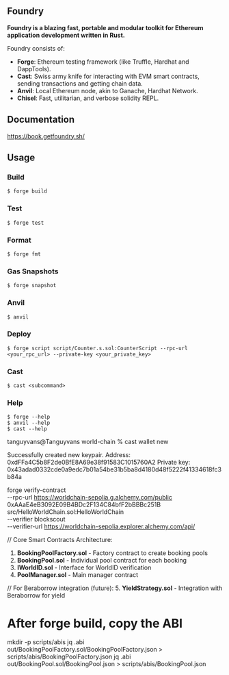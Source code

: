 ## Foundry

**Foundry is a blazing fast, portable and modular toolkit for Ethereum application development written in Rust.**

Foundry consists of:

- **Forge**: Ethereum testing framework (like Truffle, Hardhat and DappTools).
- **Cast**: Swiss army knife for interacting with EVM smart contracts, sending transactions and getting chain data.
- **Anvil**: Local Ethereum node, akin to Ganache, Hardhat Network.
- **Chisel**: Fast, utilitarian, and verbose solidity REPL.

## Documentation

https://book.getfoundry.sh/

## Usage

### Build

```shell
$ forge build
```

### Test

```shell
$ forge test
```

### Format

```shell
$ forge fmt
```

### Gas Snapshots

```shell
$ forge snapshot
```

### Anvil

```shell
$ anvil
```

### Deploy

```shell
$ forge script script/Counter.s.sol:CounterScript --rpc-url <your_rpc_url> --private-key <your_private_key>
```

### Cast

```shell
$ cast <subcommand>
```

### Help

```shell
$ forge --help
$ anvil --help
$ cast --help
```

tanguyvans@Tanguyvans world-chain % cast wallet new

Successfully created new keypair.
Address: 0xdFFa4C5b8F2de0BfE8A69e38f91583C1015760A2
Private key: 0x43adad0332cde0a9edc7b01a54be31b5ba8d4180d48f5222f41334618fc3b84a

forge verify-contract \
 --rpc-url https://worldchain-sepolia.g.alchemy.com/public \
 0xAAaE4eB3092E09B4BDc2F134C84bfF2bBBBc251B \
 src/HelloWorldChain.sol:HelloWorldChain \
 --verifier blockscout \
 --verifier-url https://worldchain-sepolia.explorer.alchemy.com/api/

// Core Smart Contracts Architecture:

1. **BookingPoolFactory.sol** - Factory contract to create booking pools
2. **BookingPool.sol** - Individual pool contract for each booking
3. **IWorldID.sol** - Interface for WorldID verification
4. **PoolManager.sol** - Main manager contract

// For Beraborrow integration (future): 5. **YieldStrategy.sol** - Integration with Beraborrow for yield

# After forge build, copy the ABI

mkdir -p scripts/abis
jq .abi out/BookingPoolFactory.sol/BookingPoolFactory.json > scripts/abis/BookingPoolFactory.json
jq .abi out/BookingPool.sol/BookingPool.json > scripts/abis/BookingPool.json
